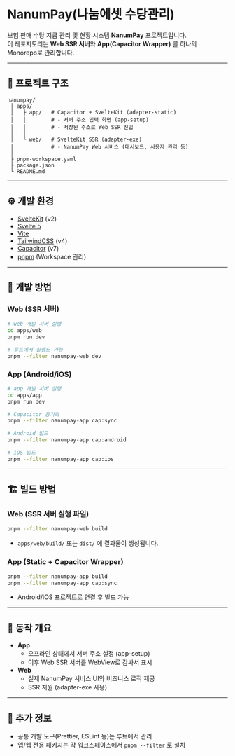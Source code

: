 # NanumPay(나눔에셋 수당관리)

보험 판매 수당 지급 관리 및 현황 시스템 **NanumPay** 프로젝트입니다.  
이 레포지토리는 **Web SSR 서버**와 **App(Capacitor Wrapper)** 를 하나의 Monorepo로 관리합니다.

---

## 📂 프로젝트 구조

```
nanumpay/
 ├ apps/
 │   ├ app/   # Capacitor + SvelteKit (adapter-static)
 │   │        # - 서버 주소 입력 화면 (app-setup)
 │   │        # - 저장된 주소로 Web SSR 진입
 │   │
 │   └ web/   # SvelteKit SSR (adapter-exe)
 │            # - NanumPay Web 서비스 (대시보드, 사용자 관리 등)
 │
 ├ pnpm-workspace.yaml
 ├ package.json
 └ README.md
```

---

## ⚙️ 개발 환경

- [SvelteKit](https://kit.svelte.dev/) (v2)
- [Svelte 5](https://svelte.dev/)
- [Vite](https://vitejs.dev/)
- [TailwindCSS](https://tailwindcss.com/) (v4)
- [Capacitor](https://capacitorjs.com/) (v7)
- [pnpm](https://pnpm.io/) (Workspace 관리)

---

## 🚀 개발 방법

### Web (SSR 서버)

```bash
# web 개발 서버 실행
cd apps/web
pnpm run dev

# 루트에서 실행도 가능
pnpm --filter nanumpay-web dev
```

### App (Android/iOS)

```bash
# app 개발 서버 실행
cd apps/app
pnpm run dev

# Capacitor 동기화
pnpm --filter nanumpay-app cap:sync

# Android 빌드
pnpm --filter nanumpay-app cap:android

# iOS 빌드
pnpm --filter nanumpay-app cap:ios
```

---

## 🏗️ 빌드 방법

### Web (SSR 서버 실행 파일)

```bash
pnpm --filter nanumpay-web build
```

- `apps/web/build/` 또는 `dist/` 에 결과물이 생성됩니다.

### App (Static + Capacitor Wrapper)

```bash
pnpm --filter nanumpay-app build
pnpm --filter nanumpay-app cap:sync
```

- Android/iOS 프로젝트로 연결 후 빌드 가능

---

## 📌 동작 개요

- **App**
  - 오프라인 상태에서 서버 주소 설정 (app-setup)
  - 이후 Web SSR 서버를 WebView로 감싸서 표시
- **Web**
  - 실제 NanumPay 서비스 UI와 비즈니스 로직 제공
  - SSR 지원 (adapter-exe 사용)

---

## 📖 추가 정보

- 공통 개발 도구(Prettier, ESLint 등)는 루트에서 관리
- 앱/웹 전용 패키지는 각 워크스페이스에서 `pnpm --filter` 로 설치
